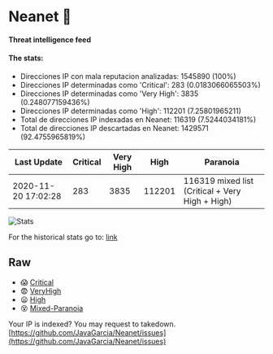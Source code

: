 # Neanet :hocho:
#### Threat intelligence feed
#### The stats:

- Direcciones IP con mala reputacion analizadas: 1545890 (100%)
- Direcciones IP determinadas como 'Critical':  283 (0.0183066065503%)
- Direcciones IP determinadas como 'Very High':  3835 (0.248077159436%)
- Direcciones IP determinadas como 'High':  112201 (7.25801965211)
- Total de direcciones IP indexadas en Neanet:  116319 (7.5244034181%)
- Total de direcciones IP descartadas en Neanet:  1429571 (92.4755965819%)

| Last Update | Critical | Very High | High | Paranoia |
| --- | --- | --- | --- | --- |
| 2020-11-20 17:02:28 | 283 | 3835 | 112201 | 116319 mixed list (Critical + Very High + High)|

![Stats](https://docs.google.com/spreadsheets/d/e/2PACX-1vSnaNMIXVabIpDJjufMlzH7poXnshF3mgd8Is1g9ytUEzVsP5my4Trn8f-xkoLLQ38xpL3HtmUexLo6/pubchart?oid=501124687&format=image)

For the historical stats go to: [link](/stats.csv)
## Raw
- :scream: [Critical](https://raw.githubusercontent.com/JavaGarcia/Neanet/master/blacklists/neanet_critical.txt)
- :fearful: [VeryHigh](https://raw.githubusercontent.com/JavaGarcia/Neanet/master/blacklists/neanet_veryHigh.txtt)
- :frowning: [High](https://raw.githubusercontent.com/JavaGarcia/Neanet/master/blacklists/neanet_high.txt)
- :dizzy_face: [Mixed-Paranoia](https://raw.githubusercontent.com/JavaGarcia/Neanet/master/blacklists/neanet_all.txt)


Your IP is indexed? You may request to takedown. [https://github.com/JavaGarcia/Neanet/issues](https://github.com/JavaGarcia/Neanet/issues)











































































































































































































































































































































































































































































































































































































































































































































































































































































































































































































































































































































































































































































































































































































































































































































































































































































































































































































































































































































































































































































































































































































































































































































































